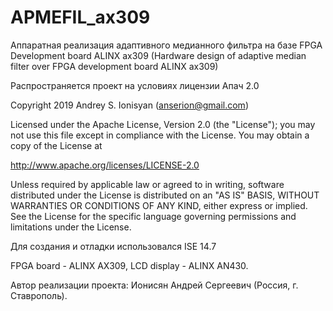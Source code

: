 # APMEFIL_ax309
Аппаратная реализация адаптивного медианного фильтра на базе FPGA Development board ALINX ax309
(Hardware design of adaptive median filter over FPGA development board ALINX ax309)

Распространяется проект на условиях лицензии Апач 2.0

Copyright 2019 Andrey S. Ionisyan (anserion@gmail.com)

Licensed under the Apache License, Version 2.0 (the "License"); you may not use this file except in compliance with the License. You may obtain a copy of the License at

http://www.apache.org/licenses/LICENSE-2.0

Unless required by applicable law or agreed to in writing, software distributed under the License is distributed on an "AS IS" BASIS, WITHOUT WARRANTIES OR CONDITIONS OF ANY KIND, either express or implied. See the License for the specific language governing permissions and limitations under the License.

Для создания и отладки использовался ISE 14.7

FPGA board - ALINX AX309, LCD display - ALINX AN430.

Автор реализации проекта: Ионисян Андрей Сергеевич (Россия, г. Ставрополь).
